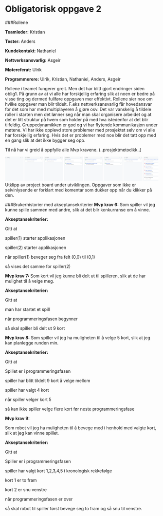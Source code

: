# Obligatorisk oppgave 2

###Rollene

**Teamleder:** Kristian 

**Tester:** Anders

**Kundekontakt:** Nathaniel

**Nettverksansvarlig:** Asgeir

**Møtereferat:** Ulrik

**Programmerere:** Ulrik, Kristian, Nathaniel, Anders, Asgeir

Rollene i teamet fungerer greit. Men det har blitt gjort endringer siden oblig1. På grunn av at vi alle har forskjellig erfaring slik at noen er bedre på visse ting og dermed fullføre oppgaven mer effektivt. Rollene sier noe om hvilke oppgaver man blir tildelt. F.eks nettverksansvarlig får hovedansvar for det som har med multiplayeren å gjøre osv.
Det var vanskelig å tildele roller i starten men det lønner seg når man skal organisere arbeidet og at det er litt struktur på hvem som holder på med hva istedenfor at det blir tilfeldig. Gruppedynamikken er god og vi har flytende kommunikasjon under møtene. Vi har ikke opplevd store problemer med prosjektet selv om vi alle har forskjellig erfaring. Hvis det er problemer med noe blir det tatt opp med en gang slik at det ikke bygger seg opp.

Til nå har vi greid å oppfylle alle Mvp kravene. (..prosjektmetodikk..)



![img.png](img.png)
Utklipp av project board under utviklingen. Oppgaver som ikke er selvinlysende er forklart med komentar som dukker opp når du klikker på den.

###Brukerhistorier med akseptansekriterier
**Mvp krav 6:** Som spiller vil jeg kunne spille sammen med andre, slik at det blir konkurranse om å vinne.

**Akseptansekriterier:**

Gitt at

spiller(1)  starter applikasjonen

spiller(2) starter applikasjonen

når spiller(1) beveger seg fra felt (0,0) til (0,1)

så vises det samme for spiller(2)

**Mvp krav 7:** Som kort vil jeg kunne bli delt ut til spilleren, slik at de har mulighet til å velge meg.

**Akseptansekriterier:**

Gitt at

man har startet et spill

når programmeringsfasen begynner

så skal spiller bli delt ut 9 kort

**Mvp krav 8:**
Som spiller vil jeg ha muligheten til å velge 5 kort, slik at jeg kan planlegge runden min.

**Akseptansekriterier:**

Gitt at

Spillet er i programmeringsfasen

spiller har blitt tildelt 9 kort å velge mellom

spiller har valgt 4 kort

når spiller velger kort 5

så kan ikke spiller velge flere kort før neste programmeringsfase

**Mvp krav 9:**

Som robot vil jeg ha muligheten til å bevege med i henhold med valgte kort, slik at jeg kan vinne spillet.

**Akseptansekriterier:**

Gitt at

Spiller er i programmeringsfasen

spiller har valgt kort 1,2,3,4,5 i kronologisk rekkefølge

kort 1 er to fram

kort 2 er snu venstre

når programmeringsfasen er over

så skal robot til spiller først bevege seg to fram og så snu til venstre.

